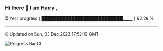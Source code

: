 ### Hi there 👋 I am Harry , 

⏳ Year progress { ███████████████████████████▁▁▁ } 92.26 %

---

⏰ Updated on Sun, 03 Dec 2023 17:52:19 GMT

![Progress Bar CI](https://github.com/duykhang68/duykhang68/workflows/Progress%20Bar%20CI/badge.svg)
